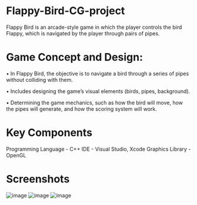 # Flappy-Bird-CG-project
Flappy Bird is an arcade-style game in which the player controls the bird Flappy, which is navigated by the player through pairs of pipes.

# Game Concept and Design:

•	In Flappy Bird, the objective is to navigate a bird through a series of pipes without colliding with them.

•	Includes designing the game’s visual elements (birds, pipes, background).

•	Determining the game mechanics, such as how the bird will move, how the pipes will generate, and how the scoring system will work.

# Key Components
Programming Language - C++
IDE - Visual Studio, Xcode
Graphics Library - OpenGL

# Screenshots
![image](https://github.com/Arshnoor-Bajaj/Flappy-Bird-CG-project/assets/95166317/e4f193d7-4946-49a9-99d2-93940cf1aea7)
![image](https://github.com/Arshnoor-Bajaj/Flappy-Bird-CG-project/assets/95166317/c69193a9-5901-4dd8-bc88-58d1ab3b22c5)
![image](https://github.com/Arshnoor-Bajaj/Flappy-Bird-CG-project/assets/95166317/411b2fbb-2f68-4854-a3fe-126069c6b123)
